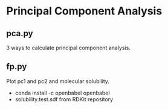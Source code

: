 Principal Component Analysis
============================

pca.py
------

3 ways to calculate principal component analysis.

fp.py
-----

Plot pc1 and pc2 and molecular solubility.

- conda install -c openbabel openbabel
- solubility.test.sdf from RDKit repository

